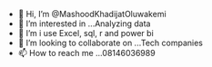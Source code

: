 - 👋 Hi, I’m @MashoodKhadijatOluwakemi
- 👀 I’m interested in ...Analyzing data
- 🌱 I’m i use Excel, sql, r and power bi 
- 💞️ I’m looking to collaborate on ...Tech companies 
- 📫 How to reach me ...08146036989

<!---
MashoodKhadijatOluwakemi/MashoodKhadijatOluwakemi is a ✨ special ✨ repository because its `README.md` (this file) appears on your GitHub profile.
You can click the Preview link to take a look at your changes.
--->

